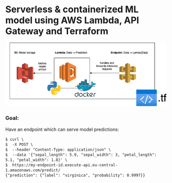 # Serverless & containerized ML model using AWS Lambda, API Gateway and Terraform

<p align="center">
  <img src="lambda-model.png" />
</p>

### Goal:

Have an endpoint which can serve model predictions:

```
$ curl \
$  -X POST \
$  --header "Content-Type: application/json" \
$  --data '{"sepal_length": 5.9, "sepal_width": 3, "petal_length": 5.1, "petal_width": 1.8}' \
$  https://my-endpoint-id.execute-api.eu-central-1.amazonaws.com/predict/
{"prediction": {"label": "virginica", "probability": 0.9997}}
```
